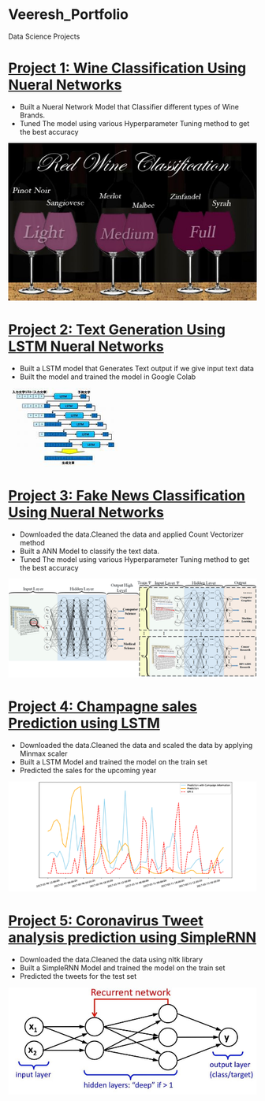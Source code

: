 # Veeresh_Portfolio
Data Science Projects
# [Project 1: Wine Classification Using Nueral Networks](https://github.com/veeresh361/Wine-Classification.git) 
* Built a Nueral Network Model that Classifier different types of Wine Brands.
* Tuned The model using various Hyperparameter Tuning method to get the best accuracy

![](https://github.com/veeresh361/Veeresh_Portfolio/blob/main/Wine_image.jpg)


# [Project 2: Text Generation Using  LSTM Nueral Networks](https://github.com/veeresh361/Project-2-Text-Genatation.git) 
* Built a  LSTM model that Generates Text output if we give input text data
* Built the model and trained the model in Google Colab

![](https://github.com/veeresh361/Veeresh_Portfolio/blob/main/Text_Generation.jfif)


# [Project 3: Fake News Classification Using Nueral Networks](https://github.com/veeresh361/Project-3-Fake-News-Classification.git) 
* Downloaded the data.Cleaned  the data and applied Count Vectorizer method
* Built a ANN Model to classify the text data.
* Tuned The model using various Hyperparameter Tuning method to get the best accuracy

![](https://github.com/veeresh361/Veeresh_Portfolio/blob/main/image.png)



# [Project 4: Champagne sales Prediction using LSTM](https://github.com/veeresh361/Project-4-Sales-Prediction.git) 
* Downloaded the data.Cleaned  the data and scaled  the data by applying Minmax scaler
* Built a LSTM Model and trained the model on the train set
* Predicted the sales for the upcoming year

![](https://github.com/veeresh361/Veeresh_Portfolio/blob/main/Sales_image.png)



# [Project 5: Coronavirus Tweet analysis prediction using SimpleRNN](https://github.com/veeresh361/Project-5-Coronavirus-Tweet-analysis.git) 
* Downloaded the data.Cleaned  the data using nltk library
* Built a SimpleRNN Model and trained the model on the train set
* Predicted the tweets for the test set

![](https://github.com/veeresh361/Veeresh_Portfolio/blob/main/RNN.jpeg)









